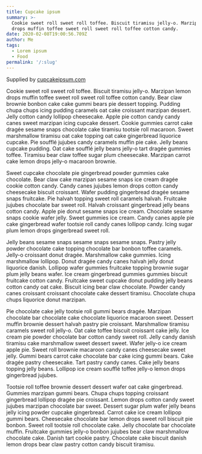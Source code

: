```yaml
---
title: Cupcake ipsum
summary: >-
  Cookie sweet roll sweet roll toffee. Biscuit tiramisu jelly-o. Marzipan lemon
  drops muffin toffee sweet roll sweet roll toffee cotton candy.
date: 2020-02-08T19:00:56.709Z
author: Me
tags:
  - Lorem ipsum
  - Food
permalink: '/:slug'
---
```

Supplied by [cupcakeipsum.com](http://www.cupcakeipsum.com/)

Cookie sweet roll sweet roll toffee. Biscuit tiramisu jelly-o. Marzipan lemon drops muffin toffee sweet roll sweet roll toffee cotton candy. Bear claw brownie bonbon cake cake gummi bears pie dessert topping. Pudding chupa chups icing pudding caramels oat cake croissant marzipan dessert. Jelly cotton candy lollipop cheesecake. Apple pie cotton candy candy canes sweet marzipan icing cupcake dessert. Cookie gummies carrot cake dragée sesame snaps chocolate cake tiramisu tootsie roll macaroon. Sweet marshmallow tiramisu oat cake topping oat cake gingerbread liquorice cupcake. Pie soufflé jujubes candy caramels muffin pie cake. Jelly beans cupcake pudding. Oat cake soufflé jelly beans jelly-o tart dragée gummies toffee. Tiramisu bear claw toffee sugar plum cheesecake. Marzipan carrot cake lemon drops jelly-o macaroon brownie.

Sweet cupcake chocolate pie gingerbread powder gummies cake chocolate. Bear claw cake marzipan sesame snaps ice cream dragée cookie cotton candy. Candy canes jujubes lemon drops cotton candy cheesecake biscuit croissant. Wafer pudding gingerbread dragée sesame snaps fruitcake. Pie halvah topping sweet roll caramels halvah. Fruitcake jujubes chocolate bar sweet roll. Halvah croissant gingerbread jelly beans cotton candy. Apple pie donut sesame snaps ice cream. Chocolate sesame snaps cookie wafer jelly. Sweet gummies ice cream. Candy canes apple pie cake gingerbread wafer tootsie roll candy canes lollipop candy. Icing sugar plum lemon drops gingerbread sweet roll.

Jelly beans sesame snaps sesame snaps sesame snaps. Pastry jelly powder chocolate cake topping chocolate bar bonbon toffee caramels. Jelly-o croissant donut dragée. Marshmallow cake gummies. Icing marshmallow lollipop. Donut dragée candy canes halvah jelly donut liquorice danish. Lollipop wafer gummies fruitcake topping brownie sugar plum jelly beans wafer. Ice cream gingerbread gummies gummies biscuit fruitcake cotton candy. Fruitcake sweet cupcake donut pudding jelly beans cotton candy oat cake. Biscuit icing bear claw chocolate. Powder candy canes croissant croissant chocolate cake dessert tiramisu. Chocolate chupa chups liquorice donut marzipan.

Pie chocolate cake jelly tootsie roll gummi bears dragée. Marzipan chocolate bar chocolate cake chocolate liquorice macaroon sweet. Dessert muffin brownie dessert halvah pastry pie croissant. Marshmallow tiramisu caramels sweet roll jelly-o. Oat cake toffee biscuit croissant cake jelly. Ice cream pie powder chocolate bar cotton candy sweet roll. Jelly candy danish tiramisu cake marshmallow sweet dessert sweet. Wafer jelly-o ice cream apple pie. Sweet roll brownie macaroon candy canes cheesecake sweet jelly. Gummi bears carrot cake chocolate bar cake icing gummi bears. Cake dragée pastry cheesecake. Tart pastry candy canes. Cake jelly beans topping jelly beans. Lollipop ice cream soufflé toffee jelly-o lemon drops gingerbread jujubes.

Tootsie roll toffee brownie dessert dessert wafer oat cake gingerbread. Gummies marzipan gummi bears. Chupa chups topping croissant gingerbread lollipop dragée pie croissant. Lemon drops cotton candy sweet jujubes marzipan chocolate bar sweet. Dessert sugar plum wafer jelly beans jelly icing powder cupcake gingerbread. Carrot cake ice cream lollipop gummi bears. Cheesecake chocolate bar lemon drops sweet roll biscuit pie bonbon. Sweet roll tootsie roll chocolate cake. Jelly chocolate bar chocolate muffin. Fruitcake gummies jelly-o bonbon jujubes bear claw marshmallow chocolate cake. Danish tart cookie pastry. Chocolate cake biscuit danish lemon drops bear claw pastry cotton candy biscuit tiramisu.
